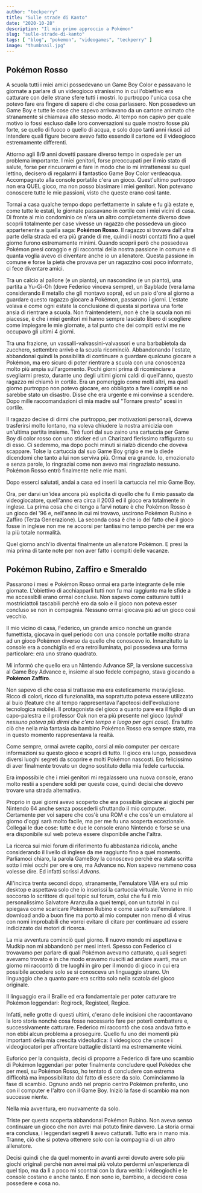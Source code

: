 ```yaml
---
author: "teckperry"
title: "Sulle strade di Kanto"
date: "2020-10-28"
description: "Il mio primo approccio a Pokémon"
slug: "sulle-strade-di-kanto"
tags: [ "blog", "pokemon", "videogames", "teckperry" ]
image: "thumbnail.jpg"
---
```


## Pokémon Rosso
A scuola tutti i miei amici possedevano un Game Boy Color e passavano le giornate a parlare di un videogioco stranissimo in cui l'obiettivo era catturare con delle strane sfere tutti i mostri. Io purtroppo l'unica cosa che potevo fare era fingere di sapere di che cosa parlassero. Non possedevo un Game Boy e tutte le cose che sapevo arrivavano da un cartone animato che stranamente si chiamava allo stesso modo. Al tempo non capivo per quale motivo io fossi escluso dalle loro conversazioni su quale mostro fosse più forte, se quello di fuoco o quello di acqua, e solo dopo tanti anni riuscii ad intendere quali figure becere avevo fatto essendo il cartone ed il videogioco estremamente differenti. 

Attorno agli 8/9 anni dovetti passare diverso tempo in ospedale per un problema importante. I miei genitori, forse preoccupati per il mio stato di salute, forse per rincuorarmi e fare in modo che io mi intrattenessi su quel lettino, decisero di regalarmi il fantastico Game Boy Color verdeacqua. Accompagnato alla console portatile c'era un gioco. Quest'ultimo purtroppo non era QUEL gioco, ma non posso biasimare i miei genitori. Non potevano conoscere tutte le mie passioni, visto che queste erano così tante.

Tornai a casa qualche tempo dopo perfettamente in salute e fu già estate e, come tutte le estati, le giornate passavano in cortile con i miei vicini di casa. Di fronte al mio condominio ce n'era un altro completamente diverso dove scoprii totalmente per case vivesse un ragazzo che possedeva un gioco appartenente a quella saga: **Pokémon Rosso**. Il ragazzo si trovava dall'altra parte della strada ed era più grande di me, quindi i nostri contatti fino a quel giorno furono estremamente minimi. Quando scoprii però che possedeva Pokémon presi coraggio e gli raccontai della nostra passione in comune e di quanta voglia avevo di diventare anche io un allenatore. Questa passione in comune e forse la pietà che provava per un ragazzino così poco informato, ci fece diventare amici.

Tra un calcio al pallone (e un pianto), un nascondino (e un pianto), una partita a Yu-Gi-Oh (dove Federico vinceva sempre), un Bayblade (vera lama considerando il metallo che gli montavo sopra), ed un paio d'ore al giorno a guardare questo ragazzo giocare a Pokémon, passarono i giorni. L'estate volava e come ogni estate la conclusione di questa si portava una forte ansia di rientrare a scuola. Non fraintendetemi, non è che la scuola non mi piacesse, è che i miei genitori mi hanno sempre lasciato libero di scegliere come impiegare le mie giornate, a tal punto che dei compiti estivi me ne occupavo gli ultimi 4 giorni. 

Tra una frazione, un vassalli-valvassini-valvassori e una barbabietola da zucchero, settembre arrivò e la scuola ricominciò. Abbandonando l'estate, abbandonai quindi la possibilità di continuare a guardare qualcuno giocare a Pokémon, ma ero sicuro di poter rientrare a scuola con una conoscenza molto più ampia sull'argomento. Pochi giorni prima di ricominciare a svegliarmi presto, durante uno degli ultimi giorni caldi di quell'anno, questo ragazzo mi chiamò in cortile. Era un pomeriggio come molti altri, ma quel giorno purtroppo non potevo giocare, ero obbligato a fare i compiti se no sarebbe stato un disastro. Disse che era urgente e mi convinse a scendere. Dopo mille raccomandazioni di mia madre sul "Tornare presto" scesi in cortile.

Il ragazzo decise di dirmi che purtroppo, per motivazioni personali, doveva trasferirsi molto lontano, ma voleva chiudere la nostra amicizia con un'ultima partita insieme. Tirò fuori dal suo zaino una cartuccia per Game Boy di color rosso con uno sticker ed un Charizard fierissimo raffigurato su di esso. Ci sedemmo, ma dopo pochi minuti si rialzò dicendo che doveva scappare. Tolse la cartuccia dal suo Game Boy grigio e me la diede dicendomi che tanto a lui non serviva più. Ormai era grande. Io, emozionato e senza parole, lo ringraziai come non avevo mai ringraziato nessuno. Pokémon Rosso entrò finalmente nelle mie mani.

Dopo esserci salutati, andai a casa ed inserii la cartuccia nel mio Game Boy.

Ora, per darvi un'idea ancora più esplicita di quello che fu il mio passato da videogiocatore, quell'anno era circa il 2003 ed il gioco era totalmente in inglese. La prima cosa che ci tengo a farvi notare è che Pokémon Rosso è un gioco del '96 e, nell'anno in cui mi trovavo, uscirono Pokémon Rubino e Zaffiro (Terza Generazione). La seconda cosa è che io del fatto che il gioco fosse in inglese non me ne accorsi per tantissimo tempo perchè per me era la più totale normalità. 

Quel giorno anch'io diventai finalmente un allenatore Pokémon. E presi la mia prima di tante note per non aver fatto i compiti delle vacanze.

## Pokémon Rubino, Zaffiro e Smeraldo
Passarono i mesi e Pokémon Rosso ormai era parte integrante delle mie giornate. L'obiettivo di acchiapparli tutti non fu mai raggiunto ma le sfide a me accessibili erano ormai concluse. Non sapevo come catturare tutti i mostriciattoli tascabili perchè ero da solo e il gioco non poteva esser concluso se non in compagnia. Nessuno ormai giocava più ad un gioco così vecchio.

Il mio vicino di casa, Federico, un grande amico nonchè un grande fumettista, giocava in quel periodo con una console portatile molto strana ad un gioco Pokémon diverso da quello che conoscevo io. Innanzitutto la console era a conchiglia ed era retroilluminata, poi possedeva una forma particolare: era uno strano quadrato. 

Mi informò che quello era un Nintendo Advance SP, la versione successiva al Game Boy Advance e, insieme al suo fedele compagno, stava giocando a **Pokémon Zaffiro**.

Non sapevo di che cosa si trattasse ma era esteticamente meraviglioso. Ricco di colori, ricco di funzionalità, ma soprattutto poteva essere utilizzato al buio (feature che al tempo rappresentava l'apoteosi dell'evoluzione tecnologica mobile). Il protagonista del gioco a quanto pare era il figlio di un capo-palestra e il professor Oak non era più presente nel gioco (*quindi nessuno poteva più dirmi che c'era tempo e luogo per ogni cosa*). Era tutto ciò che nella mia fantasia da bambino Pokémon Rosso era sempre stato, ma in questo momento rappresentava la realtà.

Come sempre, ormai avrete capito, corsi al mio computer per cercare informazioni su questo gioco e scoprii di tutto. Il gioco era lungo, possedeva diversi luoghi segreti da scoprire e molti Pokémon nascosti. Ero felicissimo di aver finalmente trovato un degno sostituto della mia fedele cartuccia.

Era impossibile che i miei genitori mi regalassero una nuova console, erano molto restii a spendere soldi per queste cose, quindi decisi che dovevo trovare una strada alternativa. 

Proprio in quei giorni avevo scoperto che era possibile giocare ai giochi per Nintendo 64 anche senza possederli sfruttando il mio computer. Certamente per voi sapere che cos'è una ROM e che cos'è un emulatore al giorno d'oggi sarà molto facile, ma per me fu una scoperta eccezionale. Collegai le due cose: tutte e due le console erano Nintendo e forse se una era disponibile sul web poteva essere disponibile anche l'altra.

La ricerca sui miei forum di riferimento fu abbastanza ridicola, anche considerando il livello di inglese da me raggiunto fino a quel momento. Parliamoci chiaro, la parola GameBoy la conoscevo perchè era stata scritta sotto i miei occhi per ore e ore, ma Advance no. Non sapevo nemmeno cosa volesse dire. Ed infatti scrissi *Advans*.

All'incirca trenta secondi dopo, stranamente, l'emulatore VBA era sul mio desktop e aspettava solo che io inserissi la cartuccia virtuale. Venne in mio soccorso lo scrittore di quel topic sul forum, colui che fu il mio personalissimo Salvatore Aranzulla a quei tempi, con un tutorial in cui spiegava come scaricare Pokémon Rubino e come usarlo sull'emulatore. Il download andò a buon fine ma portò al mio computer non meno di 4 virus con nomi improbabili che vorrei evitare di citare per continuare ad essere indicizzato dai motori di ricerca.

La mia avventura cominciò quel giorno. Il nuovo mondo mi aspettava e Mudkip non mi abbandonò per mesi interi. Spesso con Federico ci trovavamo per parlare di quali Pokémon avevamo catturato, quali segreti avevamo trovato e in che modo eravamo riusciti ad andare avanti, ma un giorno mi raccontò di tre luoghi in giro per il mondo di gioco in cui era possibile accedere solo se si conosceva un linguaggio strano. Un linguaggio che a quanto pare era scritto solo nella scatola del gioco originale.

Il linguaggio era il Braille ed era fondamentale per poter catturare tre Pokémon leggendari: Regirock, Registeel, Regice.

Infatti, nelle grotte di questi ultimi, c'erano delle incisioni che raccontavano la loro storia nonchè cosa fosse necessario fare per poterli combattere e, successivamente catturare. Federico mi raccontò che cosa andava fatto e non ebbi alcun problema a proseguire. Quello fu uno dei momenti più importanti della mia crescita videoludica: il videogioco che unisce i videogiocatori per affrontare battaglie distanti ma estremamente vicini.

Euforico per la conquista, decisi di proporre a Federico di fare uno scambio di Pokémon leggendari per poter finalmente concludere quel Pokédex che per mesi, su Pokémon Rosso, ho tentato di concludere con estrema difficoltà ma impossibilitato dal fatto di essere da solo. Cominciammo la fase di scambio. Ognuno andò nel proprio centro Pokémon preferito, uno con il computer e l'altro con il Game Boy. Iniziò la fase di scambio ma non successe niente. 

Nella mia avventura, ero nuovamente da solo.

Triste per questa scoperta abbandonai Pokémon Rubino. Non aveva senso continuare un gioco che non avrei mai potuto finire davvero. La storia ormai era conclusa, i leggendari segreti li avevo catturati. Tutto era in mano mia. Tranne, ciò che si poteva ottenere solo con la compagnia di un altro allenatore.

Decisi quindi che da quel momento in avanti avrei dovuto avere solo più giochi originali perchè non avrei mai più voluto perdermi un'esperienza di quel tipo, ma da lì a poco mi scontrai con la dura verità: i videogiochi e le console costano e anche tanto. E non sono io, bambino, a decidere cosa possedere e cosa no.

